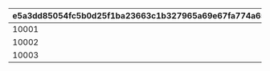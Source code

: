 |e5a3dd85054fc5b0d25f1ba23663c1b327965a69e67fa774a65bf4986d719575|d24d27ac6165e35360c272f12ee99e956fd804df72b278f32e06c2ddcf9fae65|bfc4d0ed3e474fb5d49b70459daa71a4f30587e5a5c63f44509bb8c5324aaf35|80f3cc8f0e120e11cf85cff4083e9b1350748887c9714e44b4cc88880ef9a813|35d7b4752274ebf5ace20748707c5e0829f3c7ba527dbc0a5f0a64eeb65d95f3|
| --- | --- | --- | --- | --- |
|10001|-1|17|0|39990|
|10002|-1|20|0|47490|
|10003|-1|22|0|52490|